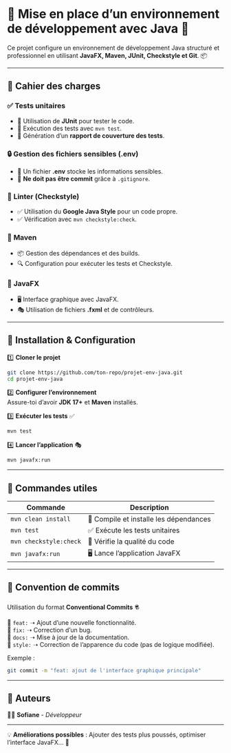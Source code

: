 # 🏰 Mise en place d’un environnement de développement avec Java 🚀

Ce projet configure un environnement de développement Java structuré et professionnel en utilisant **JavaFX, Maven, JUnit, Checkstyle et Git**. 📦

---

## 🌟 Cahier des charges

### ✅ **Tests unitaires**
- 📌 Utilisation de **JUnit** pour tester le code.
- 📌 Exécution des tests avec `mvn test`.
- 📌 Génération d’un **rapport de couverture des tests**.

### 🔒 **Gestion des fichiers sensibles (.env)**
- 🔹 Un fichier **.env** stocke les informations sensibles.
- 🔹 **Ne doit pas être commit** grâce à `.gitignore`.

### 🎨 **Linter (Checkstyle)**
- ✅ Utilisation du **Google Java Style** pour un code propre.
- ✅ Vérification avec `mvn checkstyle:check`.

### 🏰 **Maven**
- 📦 Gestion des dépendances et des builds.
- 🔍 Configuration pour exécuter les tests et Checkstyle.

### 🎨 **JavaFX**
- 🖥️ Interface graphique avec JavaFX.
- 🎭 Utilisation de fichiers **.fxml** et de contrôleurs.

---

## 🚀 **Installation & Configuration**

1️⃣ **Cloner le projet**
```bash
git clone https://github.com/ton-repo/projet-env-java.git
cd projet-env-java
```

2️⃣ **Configurer l’environnement**  
Assure-toi d’avoir **JDK 17+** et **Maven** installés.

3️⃣ **Exécuter les tests** ✅
```bash
mvn test
```

4️⃣ **Lancer l’application** 🎭
```bash
mvn javafx:run
```

---

## 🔧 **Commandes utiles**

| Commande | Description |
|----------|------------|
| `mvn clean install` | 🔄 Compile et installe les dépendances |
| `mvn test` | ✅ Exécute les tests unitaires |
| `mvn checkstyle:check` | 🎨 Vérifie la qualité du code |
| `mvn javafx:run` | 🖥️ Lance l’application JavaFX |

---

## 📝 **Convention de commits**

Utilisation du format **Conventional Commits** 🕏

🔹 `feat:` ➝ Ajout d’une nouvelle fonctionnalité.  
🔹 `fix:` ➝ Correction d’un bug.  
🔹 `docs:` ➝ Mise à jour de la documentation.  
🔹 `style:` ➝ Correction de l’apparence du code (pas de logique modifiée).

Exemple :
```bash
git commit -m "feat: ajout de l'interface graphique principale"
```

---

## 📝 **Auteurs**
👨‍💻 **Sofiane**  - _Développeur_

---

💡 **Améliorations possibles** : Ajouter des tests plus poussés, optimiser l’interface JavaFX... 🚀  

